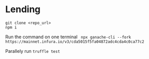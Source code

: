 # Lending

```
git clone <repo_url>
npm i
```

Run the command on one terminal ```  npx ganache-cli --fork https://mainnet.infura.io/v3/cda5015f5fa04872adc4cda4c0ca77c2  ```

Parallely run ``` truffle test ```
